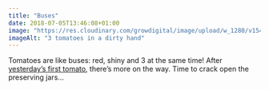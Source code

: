 ```yaml
---
title: "Buses"
date: 2018-07-05T13:46:08+01:00
image: "https://res.cloudinary.com/growdigital/image/upload/w_1280/v1544264922/tomato-28344846737.jpg"
imageAlt: "3 tomatoes in a dirty hand"
---
```


Tomatoes are like buses: red, shiny and 3 at the same time! After [yesterday’s first tomato](https://www.forestgarden.wales/status/180704-tomato/), there’s more on the way. Time to crack open the preserving jars…
